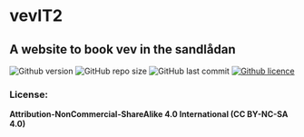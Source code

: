 # vevIT2

## A website to book vev in the sandlådan



![Github version](https://img.shields.io/badge/version-2.0.0-darkblue?style=flat-square)
![GitHub repo size](https://img.shields.io/github/repo-size/erikpersson0884/vevIT2?color=blue&style=flat-square)
![GitHub last commit](https://img.shields.io/github/last-commit/erikpersson0884/vevIT2?color=darkgreen&style=flat-square)
<a href="https://creativecommons.org/licenses/by-nc-sa/4.0/">
  ![Github licence](https://img.shields.io/badge/licence-CC_BY_NC_SA_4.0-blueviolet?style=flat-square)
</a>






### License:
**Attribution-NonCommercial-ShareAlike 4.0 International (CC BY-NC-SA 4.0)**
